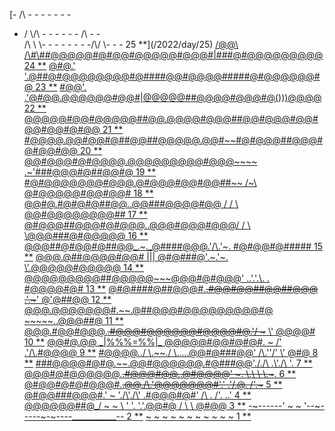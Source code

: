   [- /\\ -  -        -       -     -      -    -       
 - /  \\/\\  -    -     -  -    -   - /\\   -     -       
 /\\    \\ \\\-  - -   -   -    - -  -/\\/  \\\-   -  -   25 \*\*](/2022/day/25)
[/@@\\   /\\#\\##@@@@@#@#@@#@@@@@#@@@#|###@#@@@@@@@@@  24 \*\*](/2022/day/24)
[@#@.' '.@##@#@@@@@@@@#@####@@#@@@@#####@#@@@@@@#@  23 \*\*](/2022/day/23)
[#@@'. .'@#@@.@@@@@@#@@#|@@@@@##@@@@#@@@#@()))@@@@  22 \*\*](/2022/day/22)
[@@@@@#@@#@@@@@##@@.@@@@#@@@##@@#@@@#@@#@@#@@#@#@@  21 \*\*](/2022/day/21)
[#@@@@.@@#@@#@##@@##@@@@@.@@#~~#@#@@@##@@@#@#@@#@@  20 \*\*](/2022/day/20)
[@@#@@@#@#@@@@.@@@@@@@@@#@@@\~~~~ .~'###@@@#@##@@#@  19 \*\*](/2022/day/19)
[#@#@@@@@@@#@@@.@#@@@#@@#@@##~~ /~\\ @#@@@@@#@@#@@#  18 \*\*](/2022/day/18)
[@@#@.#@#@#@##@@..@@###@@@@#@@ / / \\ @@#@@@@@@@@##  17 \*\*](/2022/day/17)
[@#@@@##@@@#@#@@@..@@@#@@@#@@@/ / \\ \\@@@###@#@@@@@  16 \*\*](/2022/day/16)
[@@@##@#@@#@##@@\_.~.\_@####@@@.'/\\.'~. #@#@@#@#####  15 \*\*](/2022/day/15)
[@@@.@##@@@@#@@# ||| @#@###@'.~.'~. \\'.@@@@@#@@@@@  14 \*\*](/2022/day/14)
[@@@@@@@@@##@@@@@\~~~@@@#@#@@@' ..'.'.\\. . #@@@@#@#  13 \*\*](/2022/day/13)
[@#@####@##@@@#.~~.#@@#@@##@@##@@@ .'.\~~~' @'@##@@  12 \*\*](/2022/day/12)
[@@@.@@@@@@@#.~~.@##@@@#@@@@@@@@@#@  \~~~~~..@@@##@  11 \*\*](/2022/day/11)
[@@@.#@@#@@@.~~.#@@@#@@@@@@#@@@@#@.'/ \~~~ \\' @@@@#  10 \*\*](/2022/day/10)
[@@#@.@@ \_|%%%=%%|\_ @@@@@#@@#@#@#. ~ /' .'/\\.#@@@@   9 \*\*](/2022/day/9)
[#@@@@../  \\.~~./  \\.....@@#@###@@' /\\.''/' \\' @#@   8 \*\*](/2022/day/8)
[###@@@@#@#@.~~.@@#@@@@@@.#@###@@'././\\ .\\'./\\ '.   7 \*\*](/2022/day/7)
[@@@#@#@@@@@@.~~.#@@@#@@..@#@@@@' ~. \\.\\  \\ \\.\~~~.   6 \*\*](/2022/day/6)
[@#@@#@#@#@@@#.~~.@@./\\.'@@@@@@@#'.' .'/.@. /'.\~~~   5 \*\*](/2022/day/5)
[@#@@###@@@#.' ~  './\\'./\\' .#@@@#@#' /\\ . /'. ..'   4 \*\*](/2022/day/4)
[@@@@@@##@\_/ ~   ~  \\ ' '. '.'.@@#@  /  \\  \\  @#@@   3 \*\*](/2022/day/3)
[\-~------'    ~    ~ '--~-----~-~----\_\_\_\_\_\_\_\_\_\_\_--   2 \*\*](/2022/day/2)
  [~    ~  ~      ~     ~ ~   ~     ~  ~  ~   ~   1 \*\*](/2022/day/1)
